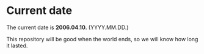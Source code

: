 # Current date

The current date is **2006.04.10.** (YYYY.MM.DD.)

This repository will be good when the world ends, so we will know how long it lasted.